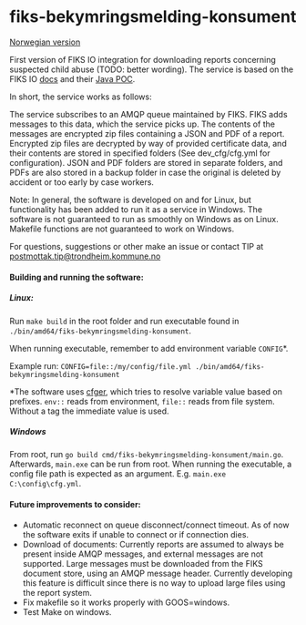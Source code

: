 # fiks-bekymringsmelding-konsument
[Norwegian version](https://github.com/tktip/fiks-bekymringsmelding-konsument/blob/master/README.md) 

First version of FIKS IO integration for downloading reports concerning suspected child abuse (TODO: better wording). 
The service is based on the FIKS IO [docs](https://ks-no.github.io/fiks-plattform/tjenester/fiksio/) and their [Java POC](https://github.com/ks-no/fiks-bekymringsmelding-konsument-poc). 

In short, the service works as follows:

The service subscribes to an AMQP queue maintained by FIKS. FIKS adds messages to this data, which the service picks up. The contents of the messages are encrypted zip files containing a JSON and PDF of a report.
Encrypted zip files are decrypted by way of provided certificate data, and their contents are stored in specified folders (See dev_cfg/cfg.yml for configuration).
JSON and PDF folders are stored in separate folders, and PDFs are also stored in a backup folder in case the original is deleted by accident or too early by case workers.

Note: In general, the software is developed on and for Linux, but functionality has been added to run it as a service in Windows. 
The software is not guaranteed to run as smoothly on Windows as on Linux.
Makefile functions are not guaranteed to work on Windows. 
 
For questions, suggestions or other make an issue or contact TIP at postmottak.tip@trondheim.kommune.no

#### Building and running the software:
##### Linux:
Run `make build` in the root folder and run executable found in `./bin/amd64/fiks-bekymringsmelding-konsument`. 

When running executable, remember to add environment variable `CONFIG`\*. 

Example run: `CONFIG=file::/my/config/file.yml ./bin/amd64/fiks-bekymringsmelding-konsument`

\*The software uses [cfger](https://github.com/tktip/cfger), which tries to resolve variable value based on prefixes. `env::` reads from environment, `file::` reads from file system. Without a tag the immediate value is used.

##### Windows
From root, run `go build cmd/fiks-bekymringsmelding-konsument/main.go`. Afterwards, `main.exe` can be run from root. 
When running the executable, a config file path is expected as an argument. E.g. `main.exe C:\config\cfg.yml`.

#### Future improvements to consider:
- Automatic reconnect on queue disconnect/connect timeout. As of now the software exits if unable to connect or if connection dies.
- Download of documents: Currently reports are assumed to always be present inside AMQP messages, and external messages are not supported. Large messages must be downloaded from the FIKS document store, using an AMQP message header. Currently developing this feature is difficult since there is no way to upload large files using the report system.
- Fix makefile so it works properly with GOOS=windows.
- Test Make on windows.
 
